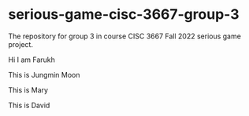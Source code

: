 # serious-game-cisc-3667-group-3
The repository for group 3 in course CISC 3667 Fall 2022 serious game project. 

Hi I am Farukh

This is Jungmin Moon

This is Mary

This is David